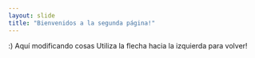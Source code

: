 ```yaml
---
layout: slide
title: "Bienvenidos a la segunda página!"
---
```

:) Aquí modificando cosas
Utiliza la flecha hacia la izquierda para volver!
